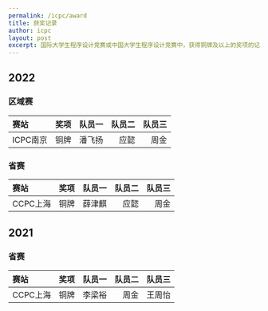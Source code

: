 ```yaml
---
permalink: /icpc/award
title: 获奖记录
author: icpc
layout: post
excerpt: 国际大学生程序设计竞赛或中国大学生程序设计竞赛中，获得铜牌及以上的奖项的记录
---
```


## 2022

### 区域赛

| 赛站      | 奖项  | 队员一 | 队员二 | 队员三 |
|:--------|:----|----:|----:|----:|
| ICPC南京  | 铜牌  | 潘飞扬 |  应懿 |  周金 |

### 省赛

| 赛站      | 奖项  | 队员一 | 队员二 | 队员三 |
|:--------|:----|----:|----:|----:|
| CCPC上海  | 铜牌  | 薛津麒 |  应懿 |  周金 |

## 2021

### 省赛

| 赛站      | 奖项  | 队员一 | 队员二 | 队员三 |
|:--------|:----|----:|----:|----:|
| CCPC上海  | 铜牌  | 李梁裕 |  周金 | 王周怡 |